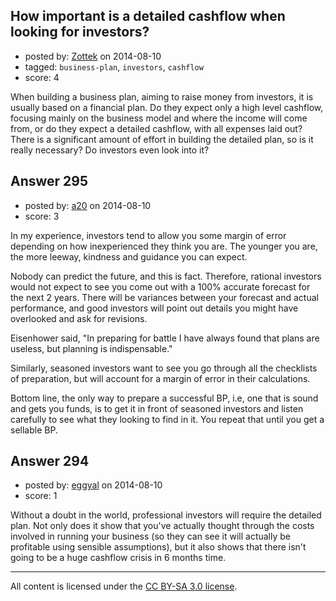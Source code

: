 ## How important is a detailed cashflow when looking for investors?

- posted by: [Zottek](https://stackexchange.com/users/290832/zottek) on 2014-08-10
- tagged: `business-plan`, `investors`, `cashflow`
- score: 4

When building a business plan, aiming to raise money from investors, it is usually based on a financial plan. Do they expect only a high level cashflow, focusing mainly on the business model and where the income will come from, or do they expect a detailed cashflow, with all expenses laid out? There is a significant amount of effort in building the detailed plan, so is it really necessary? Do investors even look into it?


## Answer 295

- posted by: [a20](https://stackexchange.com/users/54595/a20) on 2014-08-10
- score: 3

In my experience, investors tend to allow you some margin of error depending on how inexperienced they think you are. The younger you are, the more leeway, kindness and guidance you can expect.

Nobody can predict the future, and this is fact. Therefore, rational investors would not expect to see you come out with a 100% accurate forecast for the next 2 years. There will be variances between your forecast and actual performance, and good investors will point out details you might have overlooked and ask for revisions.

Eisenhower said, "In preparing for battle I have always found that plans are useless, but planning is indispensable." 

Similarly, seasoned investors want to see you go through all the checklists of preparation, but will account for a margin of error in their calculations. 

Bottom line, the only way to prepare a successful BP, i.e, one that is sound and gets you funds, is to get it in front of seasoned investors and listen carefully to see what they looking to find in it. You repeat that until you get a sellable BP.




## Answer 294

- posted by: [eggyal](https://stackexchange.com/users/310184/eggyal) on 2014-08-10
- score: 1

Without a doubt in the world, professional investors will require the detailed plan.  Not only does it show that you've actually thought through the costs involved in running your business (so they can see it will actually be profitable using sensible assumptions), but it also shows that there isn't going to be a huge cashflow crisis in 6 months time.



---

All content is licensed under the [CC BY-SA 3.0 license](https://creativecommons.org/licenses/by-sa/3.0/).
